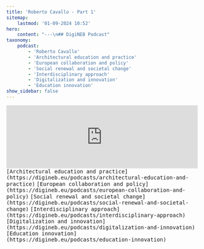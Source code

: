 ```yaml
---
title: 'Roberto Cavallo - Part 1'
sitemap:
    lastmod: '01-09-2024 10:52'
hero:
    content: "---\n## DigiNEB Podcast"
taxonomy:
    podcast:
        - 'Roberto Cavallo'
        - 'Architectural education and practice'
        - 'European collaboration and policy'
        - 'Social renewal and societal change'
        - 'Interdisciplinary approach'
        - 'Digitalization and innovation'
        - 'Education innovation'
show_sidebar: false
---
```


<iframe width="100%" height="166" scrolling="no" frameborder="no" allow="autoplay" src="https://w.soundcloud.com/player/?url=https%3A//api.soundcloud.com/tracks/1908133697&color=%234b4815&auto_play=false&hide_related=false&show_comments=true&show_user=true&show_reposts=false&show_teaser=false"></iframe>
<kbd>[Architectural education and practice](https://digineb.eu/podcasts/architectural-education-and-practice)</kbd>
<kbd>[European collaboration and policy](https://digineb.eu/podcasts/european-collaboration-and-policy)</kbd>
<kbd>[Social renewal and societal change](https://digineb.eu/podcasts/social-renewal-and-societal-change)</kbd>
<kbd>[Interdisciplinary approach](https://digineb.eu/podcasts/interdisciplinary-approach)</kbd>
<kbd>[Digitalization and innovation](https://digineb.eu/podcasts/digitalization-and-innovation)</kbd>
<kbd>[Education innovation](https://digineb.eu/podcasts/education-innovation)</kbd>
